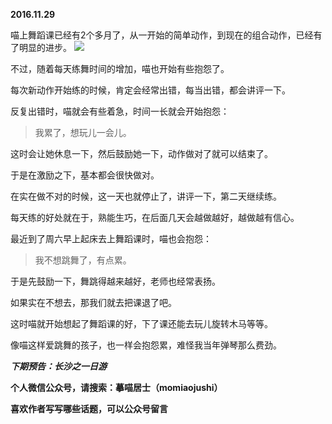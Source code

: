
**2016.11.29**

喵上舞蹈课已经有2个多月了，从一开始的简单动作，到现在的组合动作，已经有了明显的进步。
![](http://imglf0.nosdn.127.net/img/d0toZkMxZjdZQnhHSDg5YS9VOUdtTUdJSW1vZE0rLzNkajYzRDBMcnpDdz0.jpg)


不过，随着每天练舞时间的增加，喵也开始有些抱怨了。

每次新动作开始练的时候，肯定会经常出错，每当出错，都会讲评一下。

反复出错时，喵就会有些着急，时间一长就会开始抱怨：
>我累了，想玩儿一会儿。


这时会让她休息一下，然后鼓励她一下，动作做对了就可以结束了。

于是在激励之下，基本都会很快做对。

在实在做不对的时候，这一天也就停止了，讲评一下，第二天继续练。

每天练的好处就在于，熟能生巧，在后面几天会越做越好，越做越有信心。

最近到了周六早上起床去上舞蹈课时，喵也会抱怨：
>我不想跳舞了，有点累。


于是先鼓励一下，舞跳得越来越好，老师也经常表扬。

如果实在不想去，那我们就去把课退了吧。

这时喵就开始想起了舞蹈课的好，下了课还能去玩儿旋转木马等等。

像喵这样爱跳舞的孩子，也一样会抱怨累，难怪我当年弹琴那么费劲。


***下期预告：长沙之一日游***


**个人微信公众号，请搜索：摹喵居士（momiaojushi）**

**喜欢作者写写哪些话题，可以公众号留言**
